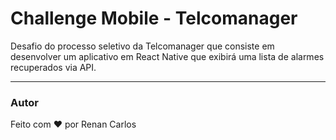 # Challenge Mobile - Telcomanager
Desafio do processo seletivo da Telcomanager que consiste em desenvolver um aplicativo em React Native que exibirá uma lista de alarmes recuperados via API.

---
### Autor

Feito com ❤️ por Renan Carlos
